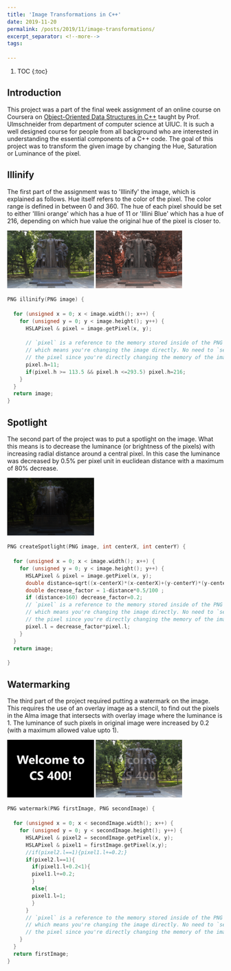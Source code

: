 ```yaml
---
title: 'Image Transformations in C++'
date: 2019-11-20
permalink: /posts/2019/11/image-transformations/
excerpt_separator: <!--more-->
tags:

---
```


1. TOC
{:toc}

## Introduction

This project was a part of the final week assignment of an online course on Coursera on [Object-Oriented Data Structures in C++](https://www.coursera.org/learn/cs-fundamentals-1) taught by Prof. Ulmschneider from department of computer science at UIUC. It is such a well designed course for people from all background who are interested in understanding the essential components of a C++ code. The goal of this project was to transform the given image by changing the Hue, Saturation or Luminance of the pixel.

## Illinify
The first part of the assignment was to 'Illinify' the image, which is explained as follows. Hue itself refers to the color of the pixel. The color range is defined in between 0 and 360. The hue of each pixel should be set to either 'Illini orange' which has a hue of 11 or 'Illini Blue' which has a hue of 216, depending on which hue value the original hue of the pixel is closer to.
                                                                    
<img src="/assets/alma.png" width="40%"> <img src="/assets/out-illinify.png" width="40%">

```cpp
PNG illinify(PNG image) {

  for (unsigned x = 0; x < image.width(); x++) {
    for (unsigned y = 0; y < image.height(); y++) {
      HSLAPixel & pixel = image.getPixel(x, y);

      // `pixel` is a reference to the memory stored inside of the PNG `image`,
      // which means you're changing the image directly. No need to `set`
      // the pixel since you're directly changing the memory of the image.
      pixel.h=11;
      if(pixel.h >= 113.5 && pixel.h <=293.5) pixel.h=216;
    }
  }
  return image;
}
```

## Spotlight
The second part of the project was to put a spotlight on the image. What this means is to decrease the luminance (or brightness of the pixels) with increasing radial distance around a central pixel. In this case the luminance was decreased by 0.5% per pixel unit in euclidean distance with a maximum of 80% decrease.

<img src="/assets/out-spotlight.png" width="40%">

```cpp
PNG createSpotlight(PNG image, int centerX, int centerY) {

  for (unsigned x = 0; x < image.width(); x++) {
    for (unsigned y = 0; y < image.height(); y++) {
      HSLAPixel & pixel = image.getPixel(x, y);
      double distance=sqrt((x-centerX)*(x-centerX)+(y-centerY)*(y-centerY));
      double decrease_factor = 1-distance*0.5/100 ;
      if (distance>160) decrease_factor=0.2;
      // `pixel` is a reference to the memory stored inside of the PNG `image`,
      // which means you're changing the image directly. No need to `set`
      // the pixel since you're directly changing the memory of the image.
      pixel.l = decrease_factor*pixel.l;
    }
  }
  return image;
  
}
```

## Watermarking
The third part of the project required putting a watermark on the image. This requires the use of an overlay image as a stencil, to find out the pixels in the Alma image that intersects with overlay image where the luminance is 1. The luminance of such pixels in original image were increased by 0.2 (with a maximum allowed value upto 1).

<img src="/assets/overlay.png" width="40%"> <img src="/assets/out-watermark.png" width="40%">

```cpp
PNG watermark(PNG firstImage, PNG secondImage) {

  for (unsigned x = 0; x < secondImage.width(); x++) {
    for (unsigned y = 0; y < secondImage.height(); y++) {
      HSLAPixel & pixel2 = secondImage.getPixel(x, y);
      HSLAPixel & pixel1 = firstImage.getPixel(x,y);
      //if(pixel2.l==1){pixel1.l+=0.2;}
      if(pixel2.l==1){
        if(pixel1.l+0.2<1){
        pixel1.l+=0.2;
        }
        else{
        pixel1.l=1;
        }
      }
      // `pixel` is a reference to the memory stored inside of the PNG `image`,
      // which means you're changing the image directly. No need to `set`
      // the pixel since you're directly changing the memory of the image.
    }
  }
  return firstImage;
}
```
